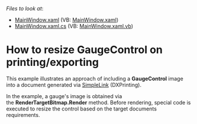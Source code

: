 <!-- default file list -->
*Files to look at*:

* [MainWindow.xaml](./CS/WpfApplication72/MainWindow.xaml) (VB: [MainWindow.xaml](./VB/WpfApplication72/MainWindow.xaml))
* [MainWindow.xaml.cs](./CS/WpfApplication72/MainWindow.xaml.cs) (VB: [MainWindow.xaml.vb](./VB/WpfApplication72/MainWindow.xaml.vb))
<!-- default file list end -->
# How to resize GaugeControl on printing/exporting


<p>This example illustrates an approach of including a <strong>GaugeControl</strong> image into a document generated via <a href="https://documentation.devexpress.com/#WPF/clsDevExpressXpfPrintingSimpleLinktopic">SimpleLink</a> (DXPrinting).</p>
<p>In the example, a gauge's image is obtained via the <strong>RenderTargetBitmap.Render</strong> method. Before rendering, special code is executed to resize the control based on the target documents requirements. </p>

<br/>


